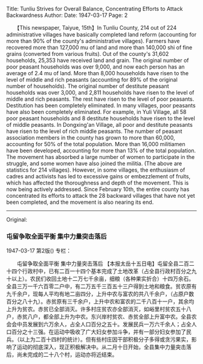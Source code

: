 Title: Tunliu Strives for Overall Balance, Concentrating Efforts to Attack Backwardness
Author:
Date: 1947-03-17
Page: 2

　　【This newspaper, Taiyue, 15th】In Tunliu County, 214 out of 224 administrative villages have basically completed land reform (accounting for more than 90% of the county's administrative villages). Farmers have recovered more than 127,000 mu of land and more than 140,000 shi of fine grains (converted from various fruits). Out of the county's 31,602 households, 25,353 have received land and grain. The original number of poor peasant households was over 9,000, and now each person has an average of 2.4 mu of land. More than 8,000 households have risen to the level of middle and rich peasants (accounting for 89% of the original number of households). The original number of destitute peasant households was over 3,000, and 2,811 households have risen to the level of middle and rich peasants. The rest have risen to the level of poor peasants. Destitution has been completely eliminated. In many villages, poor peasants have also been completely eliminated. For example, in Yuli Village, all 58 poor peasant households and 8 destitute households have risen to the level of middle peasants. In Dongxing'an Village, all poor and destitute peasants have risen to the level of rich middle peasants. The number of peasant association members in the county has grown to more than 60,000, accounting for 50% of the total population. More than 16,000 militiamen have been developed, accounting for more than 13% of the total population. The movement has absorbed a large number of women to participate in the struggle, and some women have also joined the militia. (The above are statistics for 214 villages). However, in some villages, the enthusiasm of cadres and activists has led to excessive gains or embezzlement of fruits, which has affected the thoroughness and depth of the movement. This is now being actively addressed. Since February 10th, the entire county has concentrated its efforts to attack the 28 backward villages that have not yet been completed, and the movement is also nearing its end.



<hr /> 

Original: 


### 屯留争取全面平衡  集中力量突击落后

1947-03-17
第2版()
专栏：

　　屯留争取全面平衡
    集中力量突击落后
    【本报太岳十五日电】屯留全县二百二十四个行政村中，已有二百一十四个基本完成了土地改革（占全县行政村百分之九十以上）。农民们收回土地十二万七千余亩，细粮（各种果实折合）十四万余石。全县三万一千六百零二户中，有二万五千三百五十三户得到土地和粮食。贫农原有九千余户，现每人平均有地二亩四分，上升中农与富农的共八千余户，（占原户数百分之八十九）。赤贫原有三千余户，上升中农和富农的二千八百十一户，其余均上升为贫农。赤贫已全部消灭。许多村庄贫农亦全部消灭，如峪里村贫农五十八户，赤贫八户，都全部上升为中农。东兴岸村贫农、赤贫全部上升富中农。全县农会会中员发展到六万余人，占全人口百分之五十。发展民兵一万六千余人；占全人口百分之十三强。在运动中吸收了广大妇女参加斗争，并有一部分妇女参加了民兵。（以上为二百十四村的统计）。但有些村庄因干部积极分子多得或贪污果实，影响了运动的彻底深入，现正积极解决中。从二月十日开始，全县集中力量突击落后，尚未完成的二十八个村，运动亦将近结束。
